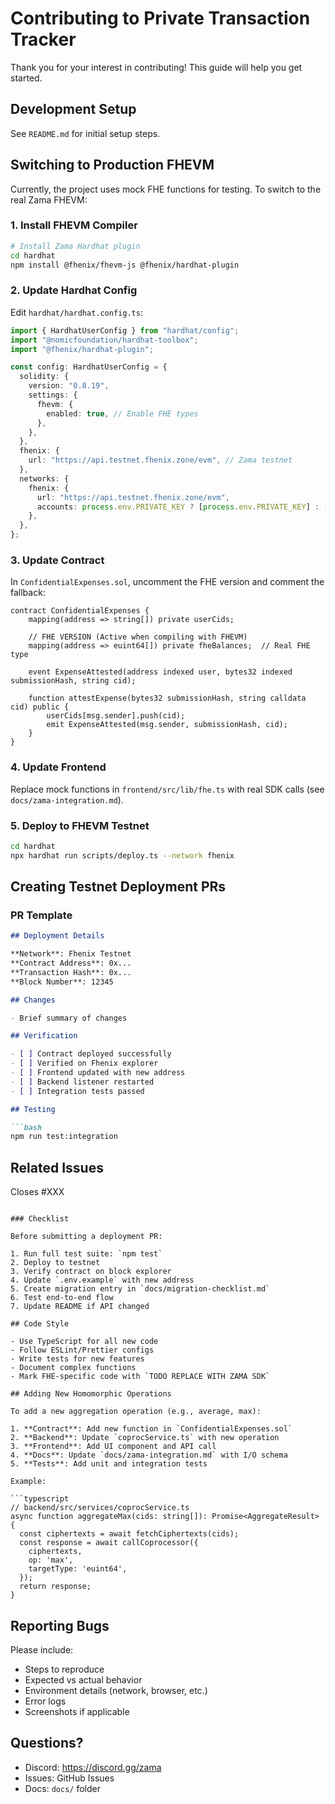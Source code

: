 # Contributing to Private Transaction Tracker

Thank you for your interest in contributing! This guide will help you get started.

## Development Setup

See `README.md` for initial setup steps.

## Switching to Production FHEVM

Currently, the project uses mock FHE functions for testing. To switch to the real Zama FHEVM:

### 1. Install FHEVM Compiler

```bash
# Install Zama Hardhat plugin
cd hardhat
npm install @fhenix/fhevm-js @fhenix/hardhat-plugin
```

### 2. Update Hardhat Config

Edit `hardhat/hardhat.config.ts`:

```typescript
import { HardhatUserConfig } from "hardhat/config";
import "@nomicfoundation/hardhat-toolbox";
import "@fhenix/hardhat-plugin";

const config: HardhatUserConfig = {
  solidity: {
    version: "0.8.19",
    settings: {
      fhevm: {
        enabled: true, // Enable FHE types
      },
    },
  },
  fhenix: {
    url: "https://api.testnet.fhenix.zone/evm", // Zama testnet
  },
  networks: {
    fhenix: {
      url: "https://api.testnet.fhenix.zone/evm",
      accounts: process.env.PRIVATE_KEY ? [process.env.PRIVATE_KEY] : [],
    },
  },
};
```

### 3. Update Contract

In `ConfidentialExpenses.sol`, uncomment the FHE version and comment the fallback:

```solidity
contract ConfidentialExpenses {
    mapping(address => string[]) private userCids;
    
    // FHE VERSION (Active when compiling with FHEVM)
    mapping(address => euint64[]) private fheBalances;  // Real FHE type
    
    event ExpenseAttested(address indexed user, bytes32 indexed submissionHash, string cid);
    
    function attestExpense(bytes32 submissionHash, string calldata cid) public {
        userCids[msg.sender].push(cid);
        emit ExpenseAttested(msg.sender, submissionHash, cid);
    }
}
```

### 4. Update Frontend

Replace mock functions in `frontend/src/lib/fhe.ts` with real SDK calls (see `docs/zama-integration.md`).

### 5. Deploy to FHEVM Testnet

```bash
cd hardhat
npx hardhat run scripts/deploy.ts --network fhenix
```

## Creating Testnet Deployment PRs

### PR Template

```markdown
## Deployment Details

**Network**: Fhenix Testnet
**Contract Address**: 0x...
**Transaction Hash**: 0x...
**Block Number**: 12345

## Changes

- Brief summary of changes

## Verification

- [ ] Contract deployed successfully
- [ ] Verified on Fhenix explorer
- [ ] Frontend updated with new address
- [ ] Backend listener restarted
- [ ] Integration tests passed

## Testing

```bash
npm run test:integration
```

## Related Issues

Closes #XXX
```

### Checklist

Before submitting a deployment PR:

1. Run full test suite: `npm test`
2. Deploy to testnet
3. Verify contract on block explorer
4. Update `.env.example` with new address
5. Create migration entry in `docs/migration-checklist.md`
6. Test end-to-end flow
7. Update README if API changed

## Code Style

- Use TypeScript for all new code
- Follow ESLint/Prettier configs
- Write tests for new features
- Document complex functions
- Mark FHE-specific code with `TODO REPLACE WITH ZAMA SDK`

## Adding New Homomorphic Operations

To add a new aggregation operation (e.g., average, max):

1. **Contract**: Add new function in `ConfidentialExpenses.sol`
2. **Backend**: Update `coprocService.ts` with new operation
3. **Frontend**: Add UI component and API call
4. **Docs**: Update `docs/zama-integration.md` with I/O schema
5. **Tests**: Add unit and integration tests

Example:

```typescript
// backend/src/services/coprocService.ts
async function aggregateMax(cids: string[]): Promise<AggregateResult> {
  const ciphertexts = await fetchCiphertexts(cids);
  const response = await callCoprocessor({
    ciphertexts,
    op: 'max',
    targetType: 'euint64',
  });
  return response;
}
```

## Reporting Bugs

Please include:
- Steps to reproduce
- Expected vs actual behavior
- Environment details (network, browser, etc.)
- Error logs
- Screenshots if applicable

## Questions?

- Discord: https://discord.gg/zama
- Issues: GitHub Issues
- Docs: `docs/` folder

